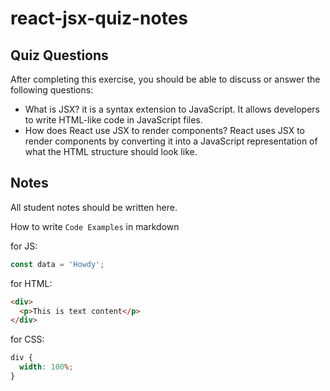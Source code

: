 # react-jsx-quiz-notes

## Quiz Questions

After completing this exercise, you should be able to discuss or answer the following questions:

- What is JSX?
  it is a syntax extension to JavaScript. It allows developers to write HTML-like code in JavaScript files.
- How does React use JSX to render components?
  React uses JSX to render components by converting it into a JavaScript representation of what the HTML structure should look like.

## Notes

All student notes should be written here.

How to write `Code Examples` in markdown

for JS:

```javascript
const data = 'Howdy';
```

for HTML:

```html
<div>
  <p>This is text content</p>
</div>
```

for CSS:

```css
div {
  width: 100%;
}
```
